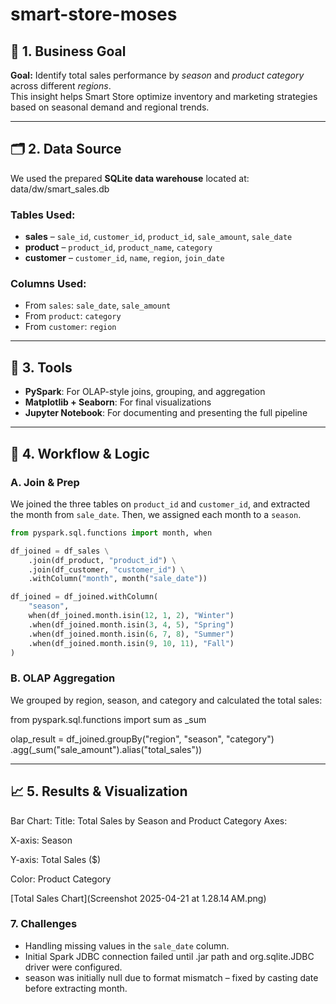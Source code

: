 # smart-store-moses

## 🧠 1. Business Goal  
**Goal:** Identify total sales performance by *season* and *product category* across different *regions*.  
This insight helps Smart Store optimize inventory and marketing strategies based on seasonal demand and regional trends.

---

## 🗂 2. Data Source  
We used the prepared **SQLite data warehouse** located at: data/dw/smart_sales.db


### Tables Used:
- **sales** – `sale_id`, `customer_id`, `product_id`, `sale_amount`, `sale_date`
- **product** – `product_id`, `product_name`, `category`
- **customer** – `customer_id`, `name`, `region`, `join_date`

### Columns Used:
- From `sales`: `sale_date`, `sale_amount`
- From `product`: `category`
- From `customer`: `region`

---

## 🧰 3. Tools  
- **PySpark**: For OLAP-style joins, grouping, and aggregation  
- **Matplotlib + Seaborn**: For final visualizations  
- **Jupyter Notebook**: For documenting and presenting the full pipeline

---

## 🧮 4. Workflow & Logic  

### A. Join & Prep  
We joined the three tables on `product_id` and `customer_id`, and extracted the month from `sale_date`. Then, we assigned each month to a `season`.

```python
from pyspark.sql.functions import month, when

df_joined = df_sales \
    .join(df_product, "product_id") \
    .join(df_customer, "customer_id") \
    .withColumn("month", month("sale_date"))

df_joined = df_joined.withColumn(
    "season",
    when(df_joined.month.isin(12, 1, 2), "Winter")
    .when(df_joined.month.isin(3, 4, 5), "Spring")
    .when(df_joined.month.isin(6, 7, 8), "Summer")
    .when(df_joined.month.isin(9, 10, 11), "Fall")
)
```

### B. OLAP Aggregation
We grouped by region, season, and category and calculated the total sales:

from pyspark.sql.functions import sum as _sum

olap_result = df_joined.groupBy("region", "season", "category") \
    .agg(_sum("sale_amount").alias("total_sales"))

---

## 📈 5. Results & Visualization
Bar Chart:
Title: Total Sales by Season and Product Category
Axes:

X-axis: Season

Y-axis: Total Sales ($)

Color: Product Category

[Total Sales Chart](Screenshot 2025-04-21 at 1.28.14 AM.png)

### 7. Challenges
- Handling missing values in the `sale_date` column.
- Initial Spark JDBC connection failed until .jar path and org.sqlite.JDBC driver were configured.
- season was initially null due to format mismatch – fixed by casting date before extracting month.

